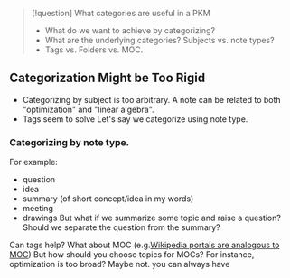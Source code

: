 
> [!question] What categories are useful in a PKM
> - What do we want to achieve by categorizing? 
> - What are the underlying categories? Subjects vs. note types?
> - Tags vs. Folders vs. MOC.

## Categorization Might be Too Rigid
- Categorizing by subject is too arbitrary. A note can be related to both "optimization" and "linear algebra".
- Tags seem to solve 
Let's say we categorize using note type.
### Categorizing by note type.
For example:
- question
- idea
- summary (of short concept/idea in my words)
- meeting
- drawings
But what if we summarize some topic and raise a question? Should we separate the question from the summary?

Can tags help? What about MOC (e.g.[Wikipedia portals are analogous to MOC](https://en.wikipedia.org/wiki/Wikipedia:Contents/Portals))
But how should you choose topics for MOCs? For instance, optimization is too broad? Maybe not. you can always have 


